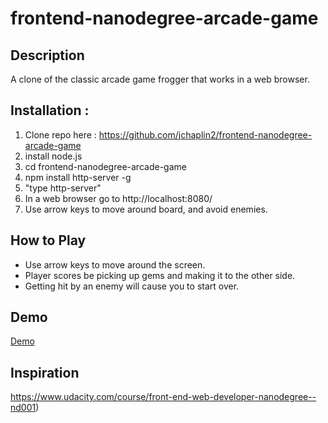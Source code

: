 # frontend-nanodegree-arcade-game

## Description
A clone of the classic arcade game frogger that works in a web browser.

## Installation :

1. Clone repo here : https://github.com/jchaplin2/frontend-nanodegree-arcade-game
1. install node.js
1. cd frontend-nanodegree-arcade-game
1. npm install http-server -g
1. "type http-server"
1. In a web browser go to http://localhost:8080/
1. Use arrow keys to move around board, and avoid enemies.

## How to Play
* Use arrow keys to move around the screen.
* Player scores be picking up gems and making it to the other side.
* Getting hit by an enemy will cause you to start over.

## Demo
[Demo](https://jchaplin2.github.io/frontend-nanodegree-arcade-game/)

## Inspiration
https://www.udacity.com/course/front-end-web-developer-nanodegree--nd001)
